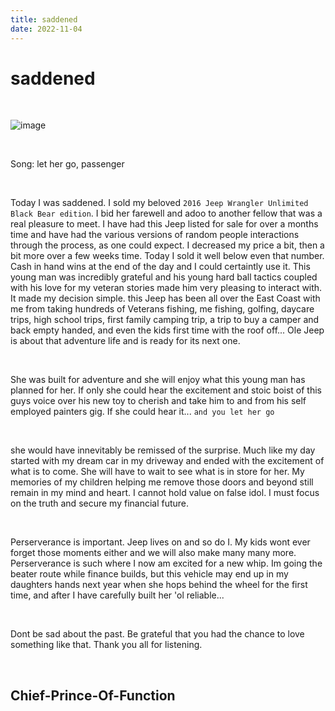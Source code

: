 ```yaml
---
title: saddened
date: 2022-11-04
---
```


# saddened

<br>

![image](https://user-images.githubusercontent.com/79958366/200073022-4c25d1d5-740a-45fc-b449-3cfeaec0a88e.png)

<br>

Song: let her go, passenger

<br>

Today I was saddened. I sold my beloved ```2016 Jeep Wrangler Unlimited Black Bear edition```. I bid her farewell and adoo to another fellow that was a real pleasure to meet. I have had this Jeep listed for sale for over a months time and have had the various versions of random people interactions through the process, as one could expect. I decreased my price a bit, then a bit more over a few weeks time. Today I sold it well below even that number. Cash in hand wins at the end of the day and I could certaintly use it. This young man was incredibly grateful and his young hard ball tactics coupled with his love for my veteran stories made him very pleasing to interact with. It made my decision simple. this Jeep has been all over the East Coast with me from taking hundreds of Veterans fishing, me fishing, golfing, daycare trips, high school trips, first family camping trip, a trip to buy a camper and back empty handed, and even the kids first time with the roof off... Ole Jeep is about that adventure life and is ready for its next one.

<br>

She was built for adventure and she will enjoy what this young man has planned for her. If only she could hear the excitement and stoic boist of this guys voice over his new toy to cherish and take him to and from his self employed painters gig. If she could hear it... ```and you let her go``` 

<br>

she would have innevitably be remissed of the surprise. Much like my day started with my dream car in my driveway and ended with the excitement of what is to come. She will have to wait to see what is in store for her. My memories of my children helping me remove those doors and beyond still remain in my mind and heart. I cannot hold value on false idol. I must focus on the truth and secure my financial future.

<br>

Perserverance is important. Jeep lives on and so do I. My kids wont ever forget those moments either and we will also make many many more. Perserverance is such where I now am excited for a new whip. Im going the beater route while finance builds, but this vehicle may end up in my daughters hands next year when she hops behind the wheel for the first time, and after I have carefully built her 'ol reliable...

<br>

Dont be sad about the past. Be grateful that you had the chance to love something like that. Thank you all for listening.

<br>

## Chief-Prince-Of-Function
